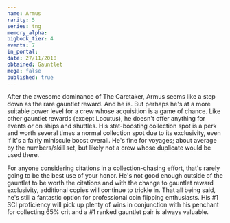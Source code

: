 ```yaml
---
name: Armus
rarity: 5
series: tng
memory_alpha:
bigbook_tier: 4
events: 7
in_portal:
date: 27/11/2018
obtained: Gauntlet
mega: false
published: true
---
```


After the awesome dominance of The Caretaker, Armus seems like a step down as the rare gauntlet reward. And he is. But perhaps he's at a more suitable power level for a crew whose acquisition is a game of chance. Like other gauntlet rewards (except Locutus), he doesn't offer anything for events or on ships and shuttles. His stat-boosting collection spot is a perk and worth several times a normal collection spot due to its exclusivity, even if it's a fairly miniscule boost overall. He's fine for voyages; about average by the numbers/skill set, but likely not a crew whose duplicate would be used there.

For anyone considering citations in a collection-chasing effort, that's rarely going to be the best use of your honor. He's not good enough outside of the gauntlet to be worth the citations and with the change to gauntlet reward exclusivity, additional copies will continue to trickle in. That all being said, he's still a fantastic option for professional coin flipping enthusiasts. His #1 SCI proficiency will pick up plenty of wins in conjunction with his penchant for collecting 65% crit and a #1 ranked gauntlet pair is always valuable.
